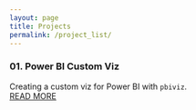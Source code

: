 ```yaml
---
layout: page
title: Projects
permalink: /project_list/
---
```


### 01. Power BI Custom Viz
Creating a custom viz for Power BI with `pbiviz`.  
[READ MORE](https://iiaen.github.io/PBI-kpiCard-project/)

